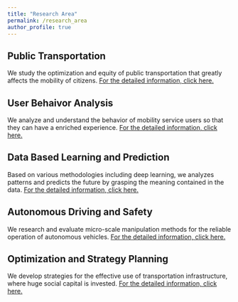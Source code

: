 ```yaml
---
title: "Research Area"
permalink: /research_area
author_profile: true
---
```


## Public Transportation
We study the optimization and equity of public transportation that greatly affects the mobility of citizens. [For the detailed information, click here.](<https://trlab-snu.github.io/research_area/public_transportation>)

## User Behaivor Analysis
We analyze and understand the behavior of mobility service users so that they can have a enriched experience. [For the detailed information, click here.](<https://trlab-snu.github.io/research_area/user_behaivor_analysis>)

## Data Based Learning and Prediction
Based on various methodologies including deep learning, we analyzes patterns and predicts the future by grasping the meaning contained in the data. [For the detailed information, click here.](<https://trlab-snu.github.io/research_area/data_based_learning_and_prediction>)

## Autonomous Driving and Safety
We research and evaluate micro-scale manipulation methods for the reliable operation of autonomous vehicles. [For the detailed information, click here.](<https://trlab-snu.github.io/research_area/autonomous_driving_and_safety>)

## Optimization and Strategy Planning
We develop strategies for the effective use of transportation infrastructure, where huge social capital is invested. [For the detailed information, click here.](<https://trlab-snu.github.io/research_area/optimization_and_strategy_planning>)